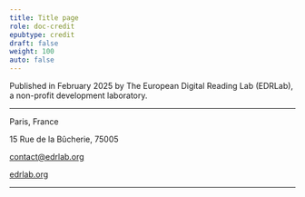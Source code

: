 ```yaml
---
title: Title page
role: doc-credit
epubtype: credit
draft: false
weight: 100
auto: false
---
```


<p class="titlepage">
Published in February 2025 by The European Digital Reading Lab (EDRLab), a non-profit development laboratory.
</p>

---

<div class="titlepage">
Paris, France

15 Rue de la Bûcherie, 75005 

[contact@edrlab.org](mailto:contact@edrlab.org)

[edrlab.org](https://www.edrlab.org/)

</div>


---